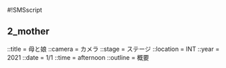 #!SMSscript

## 2_mother

::title = 母と娘
::camera = カメラ
::stage = ステージ
::location = INT
::year = 2021
::date = 1/1
::time = afternoon
::outline = 概要

